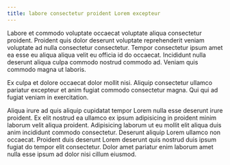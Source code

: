 ```yaml
---
title: labore consectetur proident Lorem excepteur
---
```


Labore et commodo voluptate occaecat voluptate aliqua consectetur proident. Proident quis dolor deserunt voluptate reprehenderit veniam voluptate ad nulla consectetur consectetur. Tempor consectetur ipsum amet ea esse eu aliqua aliqua velit eu officia id do occaecat. Incididunt nulla deserunt aliqua culpa commodo nostrud commodo ad. Veniam quis commodo magna ut laboris.

Ex culpa et dolore occaecat dolor mollit nisi. Aliquip consectetur ullamco pariatur excepteur et anim fugiat commodo consectetur magna. Qui qui ad fugiat veniam in exercitation.

Aliqua irure ad quis aliquip cupidatat tempor Lorem nulla esse deserunt irure proident. Ex elit nostrud ea ullamco ex ipsum adipisicing in proident minim laborum velit aliqua proident. Adipisicing laborum ut eu mollit elit aliqua duis anim incididunt commodo consectetur. Deserunt aliquip Lorem ullamco non occaecat. Proident duis deserunt Lorem deserunt quis nostrud duis ipsum fugiat do tempor elit consectetur. Dolor amet pariatur enim laborum amet nulla esse ipsum ad dolor nisi cillum eiusmod.